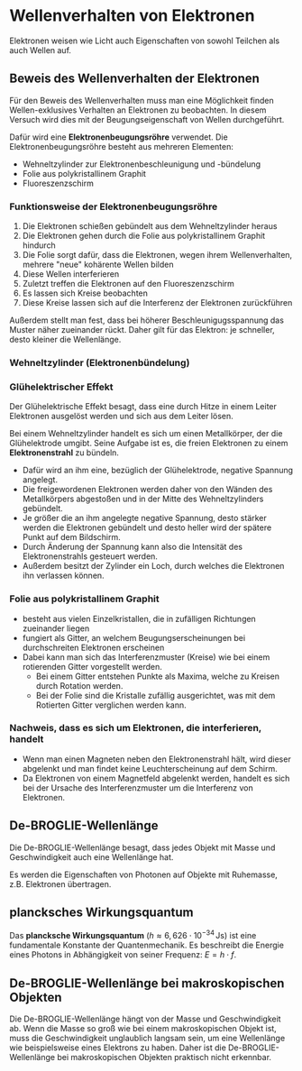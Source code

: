 # Wellenverhalten von Elektronen

Elektronen weisen wie Licht auch Eigenschaften von sowohl Teilchen als auch Wellen auf.

## Beweis des Wellenverhalten der Elektronen

Für den Beweis des Wellenverhalten muss man eine Möglichkeit finden Wellen-exklusives Verhalten an Elektronen zu beobachten. In diesem Versuch wird dies mit der Beugungseigenschaft von Wellen durchgeführt.

Dafür wird eine **Elektronenbeugungsröhre** verwendet. Die Elektronenbeugungsröhre besteht aus mehreren Elementen:

- Wehneltzylinder zur Elektronenbeschleunigung und -bündelung
- Folie aus polykristallinem Graphit
- Fluoreszenzschirm

### Funktionsweise der Elektronenbeugungsröhre

1. Die Elektronen schießen gebündelt aus dem Wehneltzylinder heraus
2. Die Elektronen gehen durch die Folie aus polykristallinem Graphit hindurch
3. Die Folie sorgt dafür, dass die Elektronen, wegen ihrem Wellenverhalten, mehrere "neue" kohärente Wellen bilden
4. Diese Wellen interferieren
5. Zuletzt treffen die Elektronen auf den Fluoreszenzschirm
6. Es lassen sich Kreise beobachten
7. Diese Kreise lassen sich auf die Interferenz der Elektronen zurückführen

Außerdem stellt man fest, dass bei höherer Beschleunigugsspannung das Muster näher zueinander rückt. Daher gilt für das Elektron: je schneller, desto kleiner die Wellenlänge.

### Wehneltzylinder (Elektronenbündelung)

### Glühelektrischer Effekt

Der Glühelektrische Effekt besagt, dass eine durch Hitze in einem Leiter Elektronen ausgelöst werden und sich aus dem Leiter lösen.

Bei einem Wehneltzylinder handelt es sich um einen Metallkörper, der die Glühelektrode umgibt. Seine Aufgabe ist es, die freien Elektronen zu einem **Elektronenstrahl** zu bündeln.

- Dafür wird an ihm eine, bezüglich der Glühelektrode, negative Spannung angelegt.
- Die freigewordenen Elektronen werden daher von den Wänden des Metallkörpers abgestoßen und in der Mitte des Wehneltzylinders gebündelt.
- Je größer die an ihm angelegte negative Spannung, desto stärker werden die Elektronen gebündelt und desto heller wird der spätere Punkt auf dem Bildschirm.
- Durch Änderung der Spannung kann also die Intensität des Elektronenstrahls gesteuert werden.
- Außerdem besitzt der Zylinder ein Loch, durch welches die Elektronen ihn verlassen können.

### Folie aus polykristallinem Graphit

- besteht aus vielen Einzelkristallen, die in zufälligen Richtungen zueinander liegen
- fungiert als Gitter, an welchem Beugungserscheinungen bei durchschreiten Elektronen erscheinen
- Dabei kann man sich das Interferenzmuster (Kreise) wie bei einem rotierenden Gitter vorgestellt werden.
  - Bei einem Gitter entstehen Punkte als Maxima, welche zu Kreisen durch Rotation werden.
  - Bei der Folie sind die Kristalle zufällig ausgerichtet, was mit dem Rotierten Gitter verglichen werden kann.

### Nachweis, dass es sich um Elektronen, die interferieren, handelt

- Wenn man einen Magneten neben den Elektronenstrahl hält, wird dieser abgelenkt und man findet keine Leuchterscheinung auf dem Schirm.
- Da Elektronen von einem Magnetfeld abgelenkt werden, handelt es sich bei der Ursache des Interferenzmuster um die Interferenz von Elektronen.

## De-BROGLIE-Wellenlänge

Die De-BROGLIE-Wellenlänge besagt, dass jedes Objekt mit Masse und Geschwindigkeit auch eine Wellenlänge hat.

Es werden die Eigenschaften von Photonen auf Objekte mit Ruhemasse, z.B. Elektronen übertragen.

## plancksches Wirkungsquantum

Das **plancksche Wirkungsquantum** ($h \approx 6{,}626 \cdot 10^{-34} \, \text{Js}$) ist eine fundamentale Konstante der Quantenmechanik. Es beschreibt die Energie eines Photons in Abhängigkeit von seiner Frequenz: $E = h \cdot f$.

## De-BROGLIE-Wellenlänge bei makroskopischen Objekten

Die De-BROGLIE-Wellenlänge hängt von der Masse und Geschwindigkeit ab. Wenn die Masse so groß wie bei einem makroskopischen Objekt ist, muss die Geschwindigkeit unglaublich langsam sein, um eine Wellenlänge wie beispielsweise eines Elektrons zu haben. Daher ist die De-BROGLIE-Wellenlänge bei makroskopischen Objekten praktisch nicht erkennbar.
